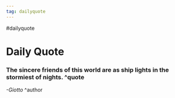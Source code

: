 ```yaml
---
tag: dailyquote
---
```


#dailyquote

# Daily Quote

### The sincere friends of this world are as ship lights in the stormiest of nights. ^quote
*-Giotto* ^author
